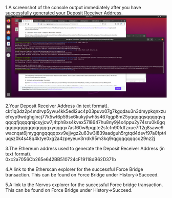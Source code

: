 1.A screenshot of the console output immediately after you have successfully generated your Deposit Receiver Address.
<img src="https://github.com/jcervante/CBKTASKs/blob/main/TASK06/img9.png"/>

2.Your Deposit Receiver Address (in text format).<br>
ckt1q3dz2p4mdrvp5ywu4kk5edl2uc4p03puvx07g7kgqdau3n3dmypkqnxzuefxyp9wdghglncj77k5wt6p59sx6kukyjlwh5s467qgp8m25yqqqqqsqqqqqvqqqqqfjqqqqrsjcsyjcw7j4tph8xs4kvex57l8647hu8ny9j4x4ppu2y74sru0k6gqqqqpqqqqqqcqqqqqxyqqqqx7asf60w8pqpte2sfcfn90fdfzxue7ff2g8sawe9wacnqat6jmygqngqqqqpxv9ejjvgz2u63w3l839aadguh5rgtqd4devf97a0fpt4uqsz0k4s48q4ktye0xg2a4zpeyeuv3rrdk95m3kq9rqgqqqqqqcq29nz2j


3.The Ethereum address used to generate the Deposit Receiver Address (in text format).<br>
0xc2a7056Cb265e642BB510724cF19118dB62D371b

4.A link to the Etherscan explorer for the successful Force Bridge transaction. This can be found on Force Bridge under History→Succeed.<br>

5.A link to the Nervos explorer for the successful Force bridge transaction. This can be found on Force Bridge under History→Succeed.<br>
